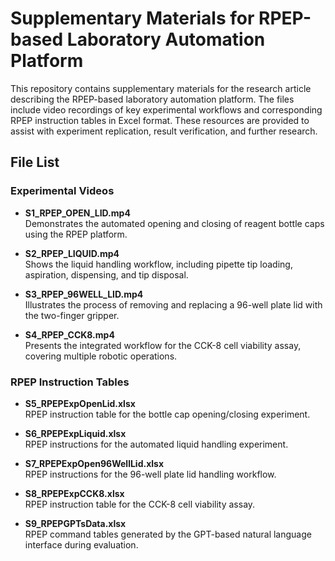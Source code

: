# Supplementary Materials for RPEP-based Laboratory Automation Platform

This repository contains supplementary materials for the research article describing the RPEP-based laboratory automation platform. The files include video recordings of key experimental workflows and corresponding RPEP instruction tables in Excel format. These resources are provided to assist with experiment replication, result verification, and further research.

## File List

### Experimental Videos

- **S1_RPEP_OPEN_LID.mp4**  
  Demonstrates the automated opening and closing of reagent bottle caps using the RPEP platform.

- **S2_RPEP_LIQUID.mp4**  
  Shows the liquid handling workflow, including pipette tip loading, aspiration, dispensing, and tip disposal.

- **S3_RPEP_96WELL_LID.mp4**  
  Illustrates the process of removing and replacing a 96-well plate lid with the two-finger gripper.

- **S4_RPEP_CCK8.mp4**  
  Presents the integrated workflow for the CCK-8 cell viability assay, covering multiple robotic operations.

### RPEP Instruction Tables

- **S5_RPEPExpOpenLid.xlsx**  
  RPEP instruction table for the bottle cap opening/closing experiment.

- **S6_RPEPExpLiquid.xlsx**  
  RPEP instructions for the automated liquid handling experiment.

- **S7_RPEPExpOpen96WellLid.xlsx**  
  RPEP instructions for the 96-well plate lid handling workflow.

- **S8_RPEPExpCCK8.xlsx**  
  RPEP instruction table for the CCK-8 cell viability assay.

- **S9_RPEPGPTsData.xlsx**  
  RPEP command tables generated by the GPT-based natural language interface during evaluation.
